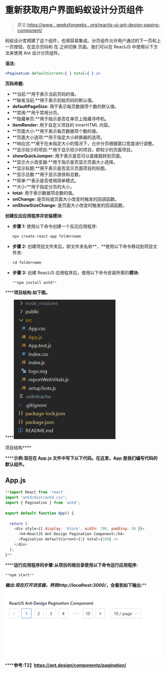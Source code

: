 # 重新获取用户界面蚂蚁设计分页组件

> 原文:[https://www . geeksforgeeks . org/reactjs-ui-ant-design-paging-component/](https://www.geeksforgeeks.org/reactjs-ui-ant-design-pagination-component/)

蚂蚁设计库预建了这个组件，也很容易集成。分页组件允许用户通过的下一页和上一页按钮，在显示页码和 在 之间切换 页面。我们可以在 ReactJS 中使用以下方法来使用 Ant 设计分页组件。

**语法:**

```jsx
<Pagination defaultCurrent={ } total={ } />

```

**页码命题:**

*   **当前:**用于表示当前页码的值。
*   **缺省当前:**用于表示初始页码的默认值。
*   **defaultPageSize:** 用于表示每页数据项个数的默认值。
*   **禁用:**用于禁用分页。
*   **隐藏单页:**用于指示是否在单页上隐藏寻呼机。
*   **itemRender:** 用于自定义项目的 innerHTML 内容。
*   **页面大小:**用于表示每页数据项个数的值。
*   **页面大小选项:**用于指定大小转换器的选项。
*   **响应式:**用于在未指定大小的情况下，允许分页根据窗口宽度进行调整。
*   **显示较少的项目:**用于显示较少的项目，即较少的页面项目。
*   **showQuickJumper:** 用于表示是否可以直接跳转到页面。
*   **显示大小改变器:**用于指示是否显示页面大小选择。
*   **显示标题:**用于表示是否显示页面项目的标题。
*   **显示总数:**用于显示游侠和总数。
*   **简单:**表示是否使用简单模式。
*   **大小:**用于指定分页的大小。
*   **total:** 用于表示数据项总数的值。
*   **onChange:** 是页码或页面大小改变时触发的回调函数。
*   **onShowSizeChange:** 是页面大小改变时触发的回调函数。

**创建反应应用程序并安装模块:**

*   **步骤 1:** 使用以下命令创建一个反应应用程序:

    ```jsx
    npx create-react-app foldername
    ```

*   **步骤 2:** 创建项目文件夹后，即文件夹名称**，**使用以下命令移动到项目文件夹:

    ```jsx
    cd foldername
    ```

*   **步骤 3:** 创建 ReactJS 应用程序后，使用以下命令安装所需的****模块:****

    ```jsx
    **npm install antd**
    ```

******项目结构:**如下图。****

****![](img/f04ae0d8b722a9fff0bd9bd138b29c23.png)

项目结构**** 

******示例:**现在在 **App.js** 文件中写下以下代码。在这里，App 是我们编写代码的默认组件。****

## ****App.js****

```jsx
**import React from 'react'
import "antd/dist/antd.css";
import { Pagination } from 'antd';

export default function App() {

  return (
    <div style={{ display: 'block', width: 700, padding: 30 }}>
      <h4>ReactJS Ant-Design Pagination Component</h4>
      <Pagination defaultCurrent={1} total={100} />
    </div>
  );
}**
```

******运行应用程序的步骤:**从项目的根目录使用以下命令运行应用程序:****

```jsx
**npm start**
```

******输出:**现在打开浏览器，转到***http://localhost:3000/***，会看到如下输出:****

****![](img/c83d5fd1b86290a7ffb24e2a2fb5a4d7.png)****

******参考:**T2】https://ant.design/components/pagination/****